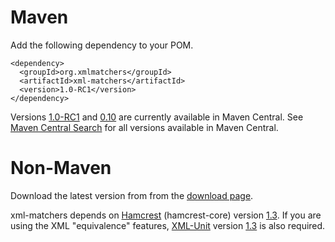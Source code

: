 # Maven #

Add the following dependency to your POM.

```
<dependency>
  <groupId>org.xmlmatchers</groupId>
  <artifactId>xml-matchers</artifactId>
  <version>1.0-RC1</version>
</dependency>
```

Versions [1.0-RC1](http://search.maven.org/#artifactdetails|org.xmlmatchers|xml-matchers|1.0-RC1|jar) and [0.10](http://search.maven.org/#artifactdetails|org.xmlmatchers|xml-matchers|0.10|jar) are currently available in Maven Central. See [Maven Central Search](http://search.maven.org/#browse|-1724894730) for all versions available in Maven Central.

# Non-Maven #

Download the latest version from from the [download page](https://github.com/davidehringer/xml-matchers/releases).

xml-matchers depends on [Hamcrest](http://hamcrest.org/)  (hamcrest-core) version [1.3](http://repo1.maven.org/maven2/org/hamcrest/hamcrest-core/1.3/hamcrest-core-1.3.jar). If you are using the XML "equivalence" features, [XML-Unit](http://xmlunit.sourceforge.net/) version [1.3](http://repo1.maven.org/maven2/xmlunit/xmlunit/1.3/xmlunit-1.3.jar) is also required.
